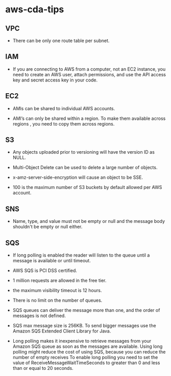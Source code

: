 # aws-cda-tips

## VPC

- There can be only one route table per subnet.

## IAM

- If you are connecting to AWS from a computer, not an EC2 instance, you need to create an AWS user, attach permissions, and use the API access key and secret access key in your code. 

## EC2

- AMIs can be shared to individual AWS accounts.

- AMI’s can only be shared within a region. To make them available across regions , you need to copy them across regions.


## S3

- Any objects uploaded prior to versioning will have the version ID as NULL.

- Multi-Object Delete can be used to delete a large number of objects.

- x-amz-server-side-encryption will cause an object to be SSE.

- 100 is the maximum number of S3 buckets by default allowed per AWS account.

## SNS

- Name, type, and value must not be empty or null and the message body shouldn't be empty or null either.

## SQS

- If long polling is enabled the reader will listen to the queue until a message is available or until timeout.

- AWS SQS is PCI DSS certified.

- 1 million requests are allowed in the free tier.

- the maximum visibility timeout is 12 hours.

- There is no limit on the number of queues.

- SQS queues can deliver the message more than one, and the order of messages is not defined.

- SQS max message size is 256KB. To send bigger messages use the Amazon SQS Extended Client Library for Java.

- Long polling makes it inexpensive to retrieve messages from your Amazon SQS queue as soon as the messages are available. Using long polling might reduce the cost of using SQS, because you can reduce the number of empty receives To enable long polling you need to set the value of ReceiveMessageWaitTimeSeconds to greater than 0 and less than or equal to 20 seconds.
